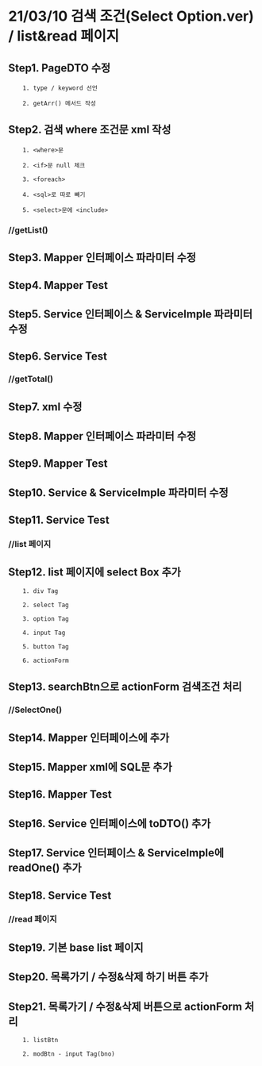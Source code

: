 # 21/03/10 검색 조건(Select Option.ver) / list&read 페이지 

## Step1. PageDTO 수정
		
		1. type / keyword 선언
		
		2. getArr() 메서드 작성

## Step2. 검색 where 조건문 xml 작성
	
		1. <where>문
	
		2. <if>문 null 체크
	
		3. <foreach>
	
		4. <sql>로 따로 빼기
		
		5. <select>문에 <include>

### //getList()  
## Step3. Mapper 인터페이스 파라미터 수정

## Step4. Mapper Test

## Step5. Service 인터페이스 & ServiceImple 파라미터 수정

## Step6. Service Test

### //getTotal()  
## Step7.  xml 수정

## Step8. Mapper 인터페이스 파라미터 수정

## Step9. Mapper Test

## Step10. Service & ServiceImple 파라미터 수정

## Step11. Service Test

### //list 페이지  
## Step12. list 페이지에 select Box 추가

		1. div Tag
		
		2. select Tag
		
		3. option Tag
		
		4. input Tag
		
		5. button Tag
		
		6. actionForm
		
## Step13. searchBtn으로 actionForm 검색조건 처리

### //SelectOne()  
## Step14. Mapper 인터페이스에 추가

## Step15. Mapper xml에 SQL문 추가

## Step16. Mapper Test

## Step16. Service 인터페이스에 toDTO() 추가

## Step17. Service 인터페이스 & ServiceImple에 readOne() 추가

## Step18. Service Test

### //read 페이지  
## Step19. 기본 base list 페이지

## Step20. 목록가기 / 수정&삭제 하기 버튼 추가

## Step21. 목록가기 / 수정&삭제 버튼으로 actionForm 처리

		1. listBtn

		2. modBtn - input Tag(bno)
